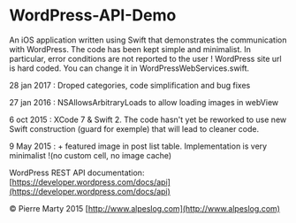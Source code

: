 # WordPress-API-Demo
An iOS application written using Swift that demonstrates the communication with WordPress. The code has been kept simple and minimalist. In particular, error conditions are not reported to the user !
WordPress site url is hard coded. You can change it in WordPressWebServices.swift.

28 jan 2017 : Droped categories, code simplification and bug fixes

27 jan 2016 : NSAllowsArbitraryLoads to allow loading images in webView

6 oct 2015 : XCode 7 & Swift 2.
The code hasn't yet be reworked to use new Swift construction (guard for exemple) that will lead to cleaner code.

9 May 2015 : + featured  image in post list table.
Implementation is very minimalist !(no custom cell, no image cache)



WordPress REST API documentation: [https://developer.wordpress.com/docs/api](https://developer.wordpress.com/docs/api)

© Pierre Marty 2015
[http://www.alpeslog.com](http://www.alpeslog.com)
